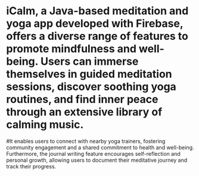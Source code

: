 # iCalm, a Java-based meditation and yoga app developed with Firebase, offers a diverse range of features to promote mindfulness and well-being. Users can immerse themselves in guided meditation sessions, discover soothing yoga routines, and find inner peace through an extensive library of calming music.
#It enables  users to connect with nearby yoga trainers, fostering community engagement and a shared commitment to health and well-being. Furthermore, the journal writing feature encourages self-reflection and personal growth, allowing users to document their meditative journey and track their progress.
